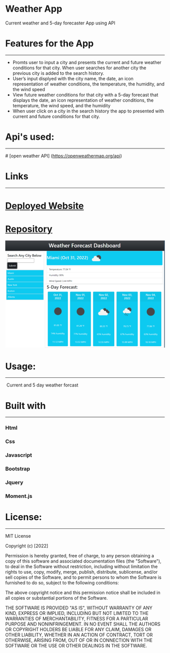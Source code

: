 # Weather App 

Current weather and 5-day forecaster App using API

# Features for the App 
-----------------------------------------------------------------------  
  - Promts user to input a city and presents the current and future weather conditions for that city. When user searches for another city the previous city is added to     the search history.
  - User’s input displyed with the city name, the date, an icon representation of weather conditions, the temperature, the humidity, and the wind speed
  - View future weather conditions for that city with a 5-day forecast that displays the date, an icon representation of weather conditions, the temperature, the wind speed, and the humidity
  - When user click on a city in the search history the app to presented with current and future conditions for that city.

# Api's used:
-----------------------------------------------------------------------
​# [open weather API] (https://openweathermap.org/api)

# Links
-----------------------------------------------------------------------
# [Deployed Website](https://micky-ad.github.io/Weather-App/)
# [Repository](https://github.com/Micky-Ad/Weather-App)

 ![alt text](./assets/image/Screenshot.PNG)

# Usage:
----------------------------------------------------------------------
​ Current and 5 day weather forcast


# Built with
-----------------------------------------------------------------------
 ### Html
 ### Css
 ### Javascript
 ### Bootstrap
 ### Jquery
 ### Moment.js

# License:
-----------------------------------------------------------------------
MIT License

  Copyright (c) [2022]

Permission is hereby granted, free of charge, to any person obtaining a copy of this software and associated documentation files (the "Software"), to deal in the Software without restriction, including without limitation the rights to use, copy, modify, merge, publish, distribute, sublicense, and/or sell copies of the Software, and to permit persons to whom the Software is furnished to do so, subject to the following conditions:

The above copyright notice and this permission notice shall be included in all copies or substantial portions of the Software.

THE SOFTWARE IS PROVIDED "AS IS", WITHOUT WARRANTY OF ANY KIND, EXPRESS OR IMPLIED, INCLUDING BUT NOT LIMITED TO THE WARRANTIES OF MERCHANTABILITY, FITNESS FOR A PARTICULAR PURPOSE AND NONINFRINGEMENT. IN NO EVENT SHALL THE AUTHORS OR COPYRIGHT HOLDERS BE LIABLE FOR ANY CLAIM, DAMAGES OR OTHER LIABILITY, WHETHER IN AN ACTION OF CONTRACT, TORT OR OTHERWISE, ARISING FROM, OUT OF OR IN CONNECTION WITH THE SOFTWARE OR THE USE OR OTHER DEALINGS IN THE SOFTWARE.

